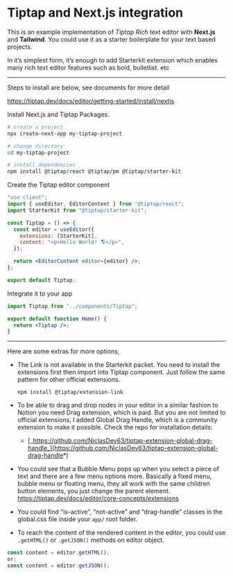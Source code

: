 # Tiptap and Next.js integration

This is an example implementation of _Tiptap Rich_ text editor with **Next.js** and **Tailwind**. You could use it as a starter boilerplate for your text based projects.

In it’s simplest form, it’s enough to add Starterkit extension which enables many rich text editor features such as bold, bulletlist. etc

---

Steps to install are below, see documents for more detail

https://tiptap.dev/docs/editor/getting-started/install/nextjs

Install Next.js and Tiptap Packages.

```bash
# create a project
npx create-next-app my-tiptap-project

# change directory
cd my-tiptap-project

# install dependencies
npm install @tiptap/react @tiptap/pm @tiptap/starter-kit

```

Create the Tiptap editor component

```jsx
"use client";
import { useEditor, EditorContent } from "@tiptap/react";
import StarterKit from "@tiptap/starter-kit";

const Tiptap = () => {
  const editor = useEditor({
    extensions: [StarterKit],
    content: "<p>Hello World! 🌎️</p>",
  });

  return <EditorContent editor={editor} />;
};

export default Tiptap;
```

Integrate it to your app

```jsx
import Tiptap from "../components/Tiptap";

export default function Home() {
  return <Tiptap />;
}
```

---

Here are some extras for more options,

- The Link is not available in the Starterkit packet. You need to install the extensions first then import into Tiptap component. Just follow the same pattern for other official extensions.

  `npm install @tiptap/extension-link`

- To be able to drag and drop nodes in your editor in a similar fashion to Notion you need Drag extension, which is paid. But you are not limited to official extensions, I added Global Drag Handle, which is a community extension to make it possible. Check the repo for installation details:

  - [_https://github.com/NiclasDev63/tiptap-extension-global-drag-handle_](https://github.com/NiclasDev63/tiptap-extension-global-drag-handle*)

- You could see that a Bubble Menu pops up when you select a piece of text and there are a few menu options more. Basically a fixed menu, bubble menu or floating menu, they all work with the same children button elements, you just change the parent element.
  https://tiptap.dev/docs/editor/core-concepts/extensions
- You could find “is-active”, “not-active” and “drag-handle” classes in the global.css file inside your `app/` root folder.
- To reach the content of the rendered content in the editor, you could use `.getHTML()` or `.getJSON()` methods on editor object.

```jsx
const content = editor.getHTML();
or;
const content = editor.getJSON();
```
